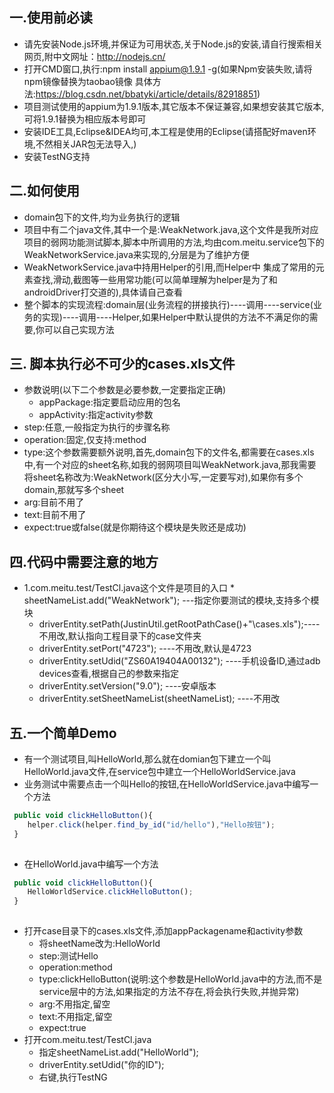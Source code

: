 ## 一.使用前必读
* 请先安装Node.js环境,并保证为可用状态,关于Node.js的安装,请自行搜索相关网页,附中文网址：http://nodejs.cn/ 
* 打开CMD窗口,执行:npm install appium@1.9.1 -g(如果Npm安装失败,请将npm镜像替换为taobao镜像 
具体方法:https://blog.csdn.net/bbatyki/article/details/82918851) 
* 项目测试使用的appium为1.9.1版本,其它版本不保证兼容,如果想安装其它版本,可将1.9.1替换为相应版本号即可 
* 安装IDE工具,Eclipse&IDEA均可,本工程是使用的Eclipse(请搭配好maven环境,不然相关JAR包无法导入,)
* 安装TestNG支持

## 二.如何使用
* domain包下的文件,均为业务执行的逻辑
* 项目中有二个java文件,其中一个是:WeakNetwork.java,这个文件是我所对应项目的弱网功能测试脚本,脚本中所调用的方法,均由com.meitu.service包下的WeakNetworkService.java来实现的,分层是为了维护方便
* WeakNetworkService.java中持用Helper的引用,而Helper中 集成了常用的元素查找,滑动,截图等一些用常功能(可以简单理解为helper是为了和androidDriver打交道的),具体请自己查看 
* 整个脚本的实现流程:domain层(业务流程的拼接执行)----调用----service(业务的实现)----调用----Helper,如果Helper中默认提供的方法不不满足你的需要,你可以自己实现方法

## 三. 脚本执行必不可少的cases.xls文件
* 参数说明(以下二个参数是必要参数,一定要指定正确)
  * appPackage:指定要启动应用的包名
  * appActivity:指定activity参数
* step:任意,一般指定为执行的步骤名称
* operation:固定,仅支持:method
* type:这个参数需要额外说明,首先,domain包下的文件名,都需要在cases.xls中,有一个对应的sheet名称,如我的弱网项目叫WeakNetwork.java,那我需要将sheet名称改为:WeakNetwork(区分大小写,一定要写对),如果你有多个domain,那就写多个sheet
* arg:目前不用了
* text:目前不用了
* expect:true或false(就是你期待这个模块是失败还是成功)
## 四.代码中需要注意的地方
* 1.com.meitu.test/TestCl.java这个文件是项目的入口
    	*       sheetNameList.add("WeakNetwork");		---指定你要测试的模块,支持多个模块
	*	driverEntity.setPath(JustinUtil.getRootPathCase()+"\\cases.xls");----不用改,默认指向工程目录下的case文件夹
	*	driverEntity.setPort("4723"); ----不用改,默认是4723
	*	driverEntity.setUdid("ZS60A19404A00132");		----手机设备ID,通过adb devices查看,根据自己的参数来指定
	*	driverEntity.setVersion("9.0"); ----安卓版本
	*	driverEntity.setSheetNameList(sheetNameList);	----不用改
## 五.一个简单Demo
* 有一个测试项目,叫HelloWorld,那么就在domian包下建立一个叫HelloWorld.java文件,在service包中建立一个HelloWorldService.java
* 业务测试中需要点击一个叫Hello的按钮,在HelloWorldService.java中编写一个方法
```javascript
 public void clickHelloButton(){
 	helper.click(helper.find_by_id("id/hello"),"Hello按钮");
 }	
  
```
* 在HelloWorld.java中编写一个方法
```javascript
 public void clickHelloButton(){
 	HelloWorldService.clickHelloButton();
 }
  
```
* 打开case目录下的cases.xls文件,添加appPackagename和activity参数
	* 将sheetName改为:HelloWorld
	* step:测试Hello
	* operation:method
	* type:clickHelloButton(说明:这个参数是HelloWorld.java中的方法,而不是service层中的方法,如果指定的方法不存在,将会执行失败,并抛异常)
	* arg:不用指定,留空
	* text:不用指定,留空
	* expect:true
* 打开com.meitu.test/TestCl.java
	* 指定sheetNameList.add("HelloWorld");
	* driverEntity.setUdid("你的ID");
	* 右键,执行TestNG



